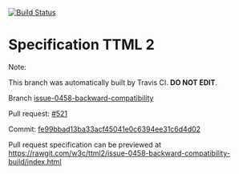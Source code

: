 [![Build Status](https://travis-ci.org/w3c/ttml2.svg?branch=issue-0458-backward-compatibility)](https://travis-ci.org/w3c/ttml2)


# Specification TTML 2


Note:


This branch was automatically built by Travis CI. <b>DO NOT EDIT</b>.


 Branch [issue-0458-backward-compatibility](https://github.com/w3c/ttml2/tree/issue-0458-backward-compatibility)


 Pull request: [#521](https://github.com/w3c/ttml2/pull/521)


 Commit: [fe99bbad13ba33acf45041e0c6394ee31c6d4d02](https://github.com/w3c/ttml2/commit/fe99bbad13ba33acf45041e0c6394ee31c6d4d02)

Pull request specification can be previewed at https://rawgit.com/w3c/ttml2/issue-0458-backward-compatibility-build/index.html



